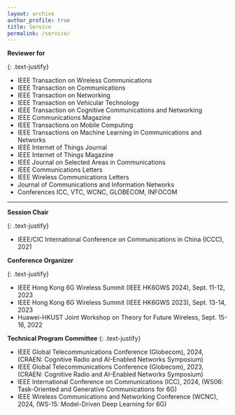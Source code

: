 ```yaml
---
layout: archive
author_profile: true
title: Service
permalink: /service/
---
```


**Reviewer for**

{: .text-justify}
* IEEE Transaction on Wireless Communications
* IEEE Transaction on Communications
* IEEE Transaction on Networking
* IEEE Transaction on Vehicular Technology 
* IEEE Transaction on Cognitive Communications and Networking 
* IEEE Communications Magazine  
* IEEE Transactions on Mobile Computing 
* IEEE Transactions on Machine Learning in Communications and Networks
* IEEE Internet of Things Journal
* IEEE Internet of Things Magazine
* IEEE Journal on Selected Areas in Communications  
* IEEE Communications Letters 
* IEEE Wireless Communications Letters 
* Journal of Communications and Information Networks
* Conferences ICC, VTC, WCNC, GLOBECOM, INFOCOM

---

**Session Chair**

{: .text-justify}
* IEEE/CIC International Conference on Communications in China (ICCC), 2021

**Conference Organizer**

{: .text-justify}
* IEEE Hong Kong 6G Wireless Summit (IEEE HK6GWS 2024), Sept. 11-12, 2023
* IEEE Hong Kong 6G Wireless Summit (IEEE HK6GWS 2023), Sept. 13-14, 2023
* Huawei-HKUST Joint Workshop on Theory for Future Wireless, Sept. 15-16, 2022

**Technical Program Committee**
{: .text-justify}
* IEEE Global Telecommunications Conference (Globecom), 2024, (CRAEN: Cognitive Radio and AI-Enabled Networks Symposium)
* IEEE Global Telecommunications Conference (Globecom), 2023, (CRAEN: Cognitive Radio and AI-Enabled Networks Symposium)
* IEEE International Conference on Communications (ICC), 2024, (WS06: Task-Oriented and Generative Communications for 6G)
* IEEE Wireless Communications and Networking Conference (WCNC), 2024, (WS-15: Model-Driven Deep Learning for 6G)
